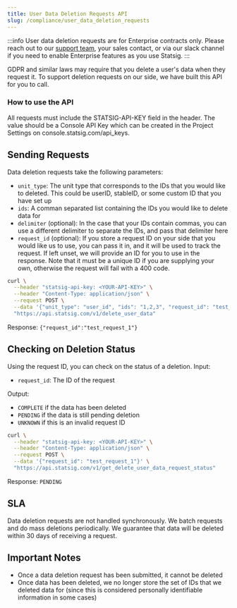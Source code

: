 ```yaml
---
title: User Data Deletion Requests API
slug: /compliance/user_data_deletion_requests
---
```


:::info
User data deletion requests are for Enterprise contracts only. Please reach out to our [support team](mailto:support@statsig.com), your sales contact, or via our slack channel if you need to enable Enterprise features as you use Statsig.
:::

GDPR and similar laws may require that you delete a user's data when they request it. To support deletion requests on our side, we have built this API for you to call.

### How to use the API

All requests must include the STATSIG-API-KEY field in the header. The value should be a Console API Key which can be created in the Project Settings on console.statsig.com/api_keys.

## Sending Requests

Data deletion requests take the following parameters:
- `unit_type`: The unit type that corresponds to the IDs that you would like to deleted. This could be userID, stableID, or some custom ID that you have set up
- `ids`: A comman separated list containing the IDs you would like to delete data for
- `delimiter` (optional): In the case that your IDs contain commas, you can use a different delimiter to separate the IDs, and pass that delimiter here
- `request_id` (optional): If you store a request ID on your side that you would like us to use, you can pass it in, and it will be used to track the request. If left unset, we will provide an ID for you to use in the response. Note that it must be a unique ID if you are supplying your own, otherwise the request will fail with a 400 code.

```bash
curl \
  --header "statsig-api-key: <YOUR-API-KEY>" \
  --header "Content-Type: application/json" \
  --request POST \
  --data '{"unit_type": "user_id", "ids": "1,2,3", "request_id": "test_request_1"}' \
  "https://api.statsig.com/v1/delete_user_data"
```

Response:
`{"request_id":"test_request_1"}`

## Checking on Deletion Status

Using the request ID, you can check on the status of a deletion.
Input:
- `request_id`: The ID of the request

Output:
- `COMPLETE` if the data has been deleted
- `PENDING` if the data is still pending deletion
- `UNKNOWN` if this is an invalid request ID

```bash
curl \
  --header "statsig-api-key: <YOUR-API-KEY>" \
  --header "Content-Type: application/json" \
  --request POST \
  --data '{"request_id": "test_request_1"}' \
  "https://api.statsig.com/v1/get_delete_user_data_request_status"
```

Response:
`PENDING`

## SLA
Data deletion requests are not handled synchronously. We batch requests and do mass deletions periodically. We guarantee that data will be deleted within 30 days of receiving a request.

## Important Notes
- Once a data deletion request has been submitted, it cannot be deleted
- Once data has been deleted, we no longer store the set of IDs that we deleted data for (since this is considered personally identifiable information in some cases)
